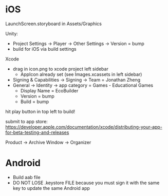 # iOS
LaunchScreen.storyboard in Assets/Graphics

Unity:
* Project Settings -> Player -> Other Settings -> Version = bump
* build for iOS via build settings

Xcode
* drag in icon.png to xcode project left sidebar
  * AppIcon already set (see Images.xcassets in left sidebar)
* Signing & Capabilities -> Signing -> Team = Jonathan Zheng
* General -> Identity -> app category = Games - Educational Games
  * Display Name = EcoBuilder
  * Version = bump
  * Build = bump

hit play button in top left to build!

submit to app store:
https://developer.apple.com/documentation/xcode/distributing-your-app-for-beta-testing-and-releases

Product -> Archive
Window -> Organizer

# Android
* Build aab file
* DO NOT LOSE .keystore FILE because you must sign it with the same key to update the same Android app